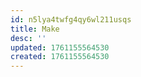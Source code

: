 ```yaml
---
id: n5lya4twfg4qy6wl211usqs
title: Make
desc: ''
updated: 1761155564530
created: 1761155564530
---
```

